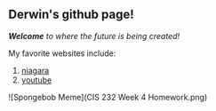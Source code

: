 ## Derwin's github page!
_**Welcome** to where the future is being created!_

My favorite websites include:
1. [niagara](niagara.edu/)
1. [youtube](youtube.com)

![Spongebob Meme](CIS 232 Week 4 Homework.png)
